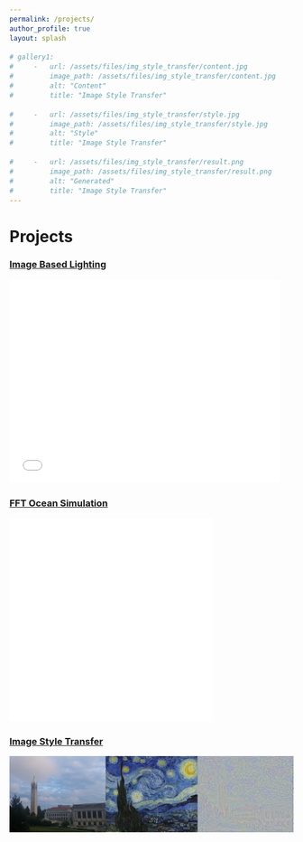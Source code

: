 ```yaml
---
permalink: /projects/
author_profile: true
layout: splash

# gallery1:
#     -   url: /assets/files/img_style_transfer/content.jpg
#         image_path: /assets/files/img_style_transfer/content.jpg
#         alt: "Content"
#         title: "Image Style Transfer"
        
#     -   url: /assets/files/img_style_transfer/style.jpg
#         image_path: /assets/files/img_style_transfer/style.jpg
#         alt: "Style"
#         title: "Image Style Transfer"

#     -   url: /assets/files/img_style_transfer/result.png
#         image_path: /assets/files/img_style_transfer/result.png
#         alt: "Generated"
#         title: "Image Style Transfer"
---
```

# Projects

### [Image Based Lighting](/projects/img_light)
<iframe width="480" height="360" src="/assets/files/imgBasedLighting.mp4" frameborder="0" allowfullscreen></iframe>

### [FFT Ocean Simulation](/projects/fftocean)
<iframe width="360" height="360" src="/assets/files/fftocean.mp4" frameborder="0" allowfullscreen></iframe>

### [Image Style Transfer](https://github.com/Argent1024/ImageStyleTransfer/blob/master/ImageStyleTransfer.ipynb)
[![Image Style Transfer](/assets/files/img_style_transfer/image_style_transfer.png)](https://github.com/Argent1024/ImageStyleTransfer/blob/master/ImageStyleTransfer.ipynb)
